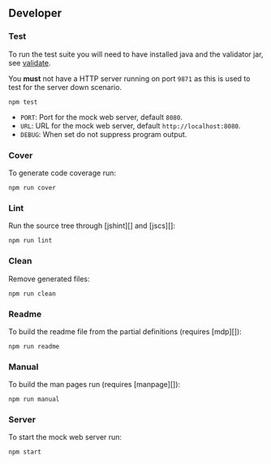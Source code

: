 ## Developer

### Test

To run the test suite you will need to have installed java and the validator jar, see [validate](#validate).

You **must** not have a HTTP server running on port `9871` as this is used to test for the server down scenario.

```
npm test
```

* `PORT`: Port for the mock web server, default `8080`.
* `URL`: URL for the mock web server, default `http://localhost:8080`.
* `DEBUG`: When set do not suppress program output.

### Cover

To generate code coverage run:

```
npm run cover
```

### Lint

Run the source tree through [jshint][] and [jscs][]:

```
npm run lint
```

### Clean

Remove generated files:

```
npm run clean
```

### Readme

To build the readme file from the partial definitions (requires [mdp][]):

```
npm run readme
```

### Manual

To build the man pages run (requires [manpage][]):

```
npm run manual
```

### Server

To start the mock web server run:

```
npm start
```

